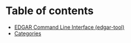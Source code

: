 # Table of contents

* [EDGAR Command Line Interface (edgar-tool)](README.md)
* [Categories](categories.md)
